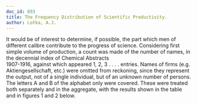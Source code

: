 ```yaml
---
doc_id: 893
title: The Frequency Distribution of Scientific Productivity.
author: Lotka, A.J.
---
```


It would be of interest to determine, if possible, the part which men
of different calibre contribute to the progress of science.
  Considering first simple volume of production, a count was made of
the number of names, in the decennial index of Chemical Abstracts   
1907-1916, against which appeared 1, 2, 3 . . . . entries.  Names
of firms (e.g. Aktiengesellschaft, etc.) were omitted from reckoning,
since they represent the output, not of a single individual, but of an
unknown number of persons.  The letters A and B of the alphabet
only were covered.  These were treated both separately and in the
aggregate, with the results shown in the table and in figures 1 and 2
below.